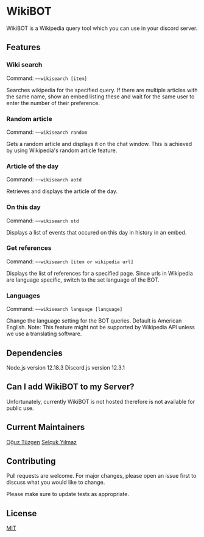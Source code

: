 # WikiBOT

WikiBOT is a Wikipedia query tool which you can use in your discord server.

## Features
### Wiki search
Command: ``` ~~wikisearch [item] ```

Searches wikipedia for the specified query. If there are multiple articles with the same name, show an embed listing these and wait for the same user to enter the number of their preference.

### Random article
Command: ``` ~~wikisearch random ```

Gets a random article and displays it on the chat window. This is achieved by using Wikipedia's random article feature.

### Article of the day
Command: ``` ~~wikisearch aotd ```

Retrieves and displays the article of the day.

### On this day
Command: ``` ~~wikisearch otd ```

Displays a list of events that occured on this day in history in an embed.

### Get references
Command: ``` ~~wikisearch [item or wikipedia url] ```

Displays the list of references for a specified page. Since urls in Wikipedia are language specific, switch to the set language of the BOT.

### Languages
Command: ``` ~~wikisearch language [language] ```

Change the language setting for the BOT queries. Default is American English. Note: This feature might not be supported by Wikipedia API unless we use a translating software.

## Dependencies
Node.js version 12.18.3
Discord.js version 12.3.1

## Can I add WikiBOT to my Server?
Unfortunately, currently WikiBOT is not hosted therefore is not available for public use.

## Current Maintainers
[Oğuz Tüzgen](https://github.com/oguztuzgen)
[Selçuk Yılmaz](https://github.com/SelcuukYilmazz)

## Contributing
Pull requests are welcome. For major changes, please open an issue first to discuss what you would like to change.

Please make sure to update tests as appropriate.

## License
[MIT](https://choosealicense.com/licenses/mit/)